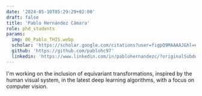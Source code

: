 ```yaml
---
date: '2024-05-10T05:29:29+02:00'
draft: false
title: 'Pablo Hernández Cámara'
role: phd_students
params:
  img: 06_Pablo_THIS.webp
  scholar: 'https://scholar.google.com/citations?user=figpQ9MAAAAJ&hl=es'
  github: 'https://github.com/pablohc97'
  linkedin: 'https://www.linkedin.com/in/pablohernandezc/?originalSubdomain=es'
---
```


I'm working on the inclusion of equivariant transformations, inspired by the human visual system, in the latest deep learning algorithms, with a focus on computer vision.
